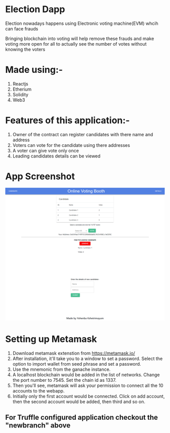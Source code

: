 # Election Dapp

Election nowadays happens using Electronic voting machine(EVM) whcih can face frauds

Bringing blockchain into voting will help remove these frauds and make voting more open for all to actually see the number of votes without knowing the voters

# Made using:-

1. Reactjs 
2. Etherium 
3. Solidity
4. Web3

# Features of this application:-

1. Owner of the contract can register candidates with there name and address
2. Voters can vote for the candidate using there addresses
3. A voter can give vote only once
4. Leading candidates details can be viewed

# App Screenshot

![](ss.png)

# Setting up Metamask
1. Download metamask extenstion from https://metamask.io/
2. After installation, it'll take you to a window to set a password. Select the option to import wallet from seed phrase and set a password.
3. Use the mnemonic from the ganache instance.
4. A localhost blockchain would be added in the list of networks. Change the port number to 7545. Set the chain id as 1337.
5. Then you'll see, metamask will ask your permission to connect all the 10 accounts to the webapp.
6. Initially only the first account would be connected. Click on add account, then the second account would be added, then third and so on.

## For Truffle configured application checkout the "newbranch" above 